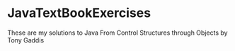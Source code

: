 # JavaTextBookExercises
These are my solutions to Java From Control Structures through Objects by Tony Gaddis
